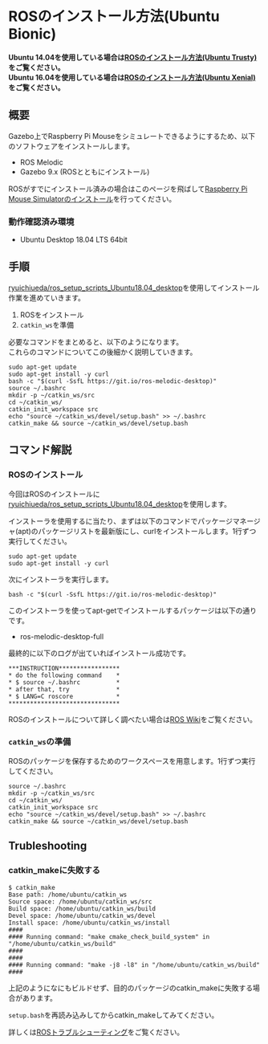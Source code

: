 # ROSのインストール方法(Ubuntu Bionic)

__Ubuntu 14.04を使用している場合は[ROSのインストール方法(Ubuntu Trusty)](how_to_install_ros_indigo.html)をご覧ください。__  
__Ubuntu 16.04を使用している場合は[ROSのインストール方法(Ubuntu Xenial)](how_to_install_ros_kinetic.html)をご覧ください。__

## 概要

Gazebo上でRaspberry Pi Mouseをシミュレートできるようにするため、以下のソフトウェアをインストールします。

* ROS Melodic
* Gazebo 9.x (ROSとともにインストール)

ROSがすでにインストール済みの場合はこのページを飛ばして[Raspberry Pi Mouse Simulatorのインストール](how_to_install_simulator_bionic.html)を行ってください。

### 動作確認済み環境

* Ubuntu Desktop 18.04 LTS 64bit

## 手順

[ryuichiueda/ros_setup_scripts_Ubuntu18.04_desktop](https://github.com/ryuichiueda/ros_setup_scripts_Ubuntu18.04_desktop)を使用してインストール作業を進めていきます。

1. ROSをインストール
1. `catkin_ws`を準備

必要なコマンドをまとめると、以下のようになります。  
これらのコマンドについてこの後細かく説明していきます。

```
sudo apt-get update
sudo apt-get install -y curl
bash -c "$(curl -SsfL https://git.io/ros-melodic-desktop)"
source ~/.bashrc
mkdir -p ~/catkin_ws/src
cd ~/catkin_ws/
catkin_init_workspace src
echo "source ~/catkin_ws/devel/setup.bash" >> ~/.bashrc
catkin_make && source ~/catkin_ws/devel/setup.bash
```

## コマンド解説

### ROSのインストール

今回はROSのインストールに[ryuichiueda/ros_setup_scripts_Ubuntu18.04_desktop](https://github.com/ryuichiueda/ros_setup_scripts_Ubuntu18.04_desktop)を使用します。

インストーラを使用するに当たり、まずは以下のコマンドでパッケージマネージャ(apt)のパッケージリストを最新版にし、curlをインストールします。1行ずつ実行してください。

```
sudo apt-get update
sudo apt-get install -y curl
```

次にインストーラを実行します。

```
bash -c "$(curl -SsfL https://git.io/ros-melodic-desktop)"
```

このインストーラを使ってapt-getでインストールするパッケージは以下の通りです。

* ros-melodic-desktop-full

最終的に以下のログが出ていればインストール成功です。

```
***INSTRUCTION*****************
* do the following command    *
* $ source ~/.bashrc          *
* after that, try             *
* $ LANG=C roscore            *
*******************************
```

ROSのインストールについて詳しく調べたい場合は[ROS Wiki](http://wiki.ros.org/melodic/Installation/Ubuntu)をご覧ください。


### `catkin_ws`の準備

ROSのパッケージを保存するためのワークスペースを用意します。1行ずつ実行してください。

```
source ~/.bashrc
mkdir -p ~/catkin_ws/src
cd ~/catkin_ws/
catkin_init_workspace src
echo "source ~/catkin_ws/devel/setup.bash" >> ~/.bashrc
catkin_make && source ~/catkin_ws/devel/setup.bash
```

## Trubleshooting

### catkin_makeに失敗する

```
$ catkin_make
Base path: /home/ubuntu/catkin_ws
Source space: /home/ubuntu/catkin_ws/src
Build space: /home/ubuntu/catkin_ws/build
Devel space: /home/ubuntu/catkin_ws/devel
Install space: /home/ubuntu/catkin_ws/install
####
#### Running command: "make cmake_check_build_system" in "/home/ubuntu/catkin_ws/build"
####
####
#### Running command: "make -j8 -l8" in "/home/ubuntu/catkin_ws/build"
####
```

上記のようになにもビルドせず、目的のパッケージのcatkin_makeに失敗する場合があります。

`setup.bash`を再読み込みしてからcatkin_makeしてみてください。

詳しくは[ROSトラブルシューティング](troubleshooting.html#catkin_make-failed)をご覧ください。
